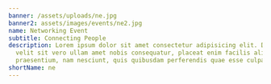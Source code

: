 ```yaml
---
banner: /assets/uploads/ne.jpg
banner2: assets/images/events/ne2.jpg
name: Networking Event
subtitle: Connecting People
description: Lorem ipsum dolor sit amet consectetur adipisicing elit. Dicta
  velit sit vero ullam amet nobis consequatur, placeat enim facilis aliquam
  praesentium, nam nesciunt, quis quibusdam perferendis quae esse culpa! Neque.
shortName: ne
---
```

